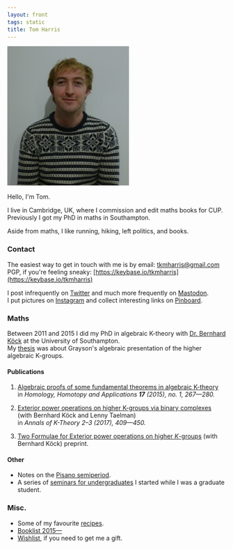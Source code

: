 ```yaml
---
layout: front
tags: static
title: Tom Harris
---
```


<div class="c1">
  <img border="0" height="320" src="/assets/images/tomharris.png">
</div>

Hello, I'm Tom.

I live in Cambridge, UK, where I commission and edit maths books for CUP. Previously I got my PhD in maths in Southampton.

Aside from maths, I like running, hiking, left politics, and books.

### Contact
The easiest way to get in touch with me is by email:
[&#116;&#107;&#109;&#104;&#97;&#114;&#114;&#105;&#115;&#64;&#103;&#109;&#97;&#105;&#108;&#46;&#99;&#111;&#109;](mailto:&#116;&#107;&#109;&#104;&#97;&#114;&#114;&#105;&#115;&#64;&#103;&#109;&#97;&#105;&#108;&#46;&#99;&#111;&#109;)  
PGP, if you're feeling sneaky: [https://keybase.io/tkmharris](https://keybase.io/tkmharris)

I post infrequently on [Twitter](https://twitter.com/Eschatom) and much more frequently on <a rel="me" href="https://mastodon.social/@tomharris">Mastodon</a>.  
I put pictures on [Instagram](https://www.instagram.com/tkmharris/) and collect interesting links on [Pinboard](https://pinboard.in/u:tkmharris).


### Maths
Between 2011 and 2015 I did my PhD in algebraic K-theory with [Dr. Bernhard K&ouml;ck](http://www.southampton.ac.uk/maths/about/staff/bk2.page) at the University of Southampton.  
My [thesis](/assets/files/thesis.pdf) was about Grayson's algebraic presentation of the higher algebraic K-groups.


#### Publications
1. [Algebraic proofs of some fundamental theorems in algebraic K-theory](/assets/files/FundamentalTheoremsAlgebraicKtheory.pdf)  
in *Homology, Homotopy and Applications **17** (2015), no. 1, 267&mdash;280.*

2. [Exterior power operations on higher K-groups via binary complexes](/assets/files/ExteriorPowersBinaryComplexes.pdf)  
(with Bernhard K&ouml;ck and Lenny Taelman)  
in *Annals of K-Theory 2&ndash;3 (2017), 409&mdash;450.*

3. [Two Formulae for Exterior power operations on higher *K*-groups](https://arxiv.org/abs/1901.04254)
(with Bernhard K&ouml;ck)
preprint.

#### Other
* Notes on the [Pisano semiperiod](/assets/files/pisano_semiperiod.pdf).
* A series of [seminars for undergraduates](http://ugseminars.co.nf/) I started while I was a graduate student.

<!--
### Writing
Here are some things I've written that I don't hate:
*
*
-->

### Misc.
* Some of my favourite [recipes](/recipes/).  
* [Booklist 2015&mdash;](/books/)
* [Wishlist](/wishlist/), if you need to get me a gift.

<!--
### Maths test
Here come dat math:  
$$\int_{-\infty}^{\infty} e^{-x^2} = \sqrt{\pi}$$  
oh shit waddup!

Currently broken :'(
-->
